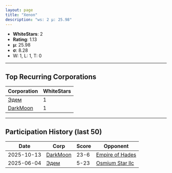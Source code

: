 ```yaml
---
layout: page
title: "Xenon"
description: "ws: 2 μ: 25.98"
---
```

- **WhiteStars**: 2
- **Rating**: 1.13
- **μ**: 25.98  
- **σ**: 8.28
- W: 1, L: 1, T: 0

---

## Top Recurring Corporations

| Corporation | WhiteStars |
| --- | --- |
| [Эдем](https://ws.tsl.rocks/corp/a61dc2c639a91f5b725d43d306ba2eebe1770c92499d7d92086b7a097f939c0d/) | 1 |
| [DarkMoon](https://ws.tsl.rocks/corp/90066f3df9499804310418b33334c0ae72f144b5592c4863ac52d2b2eace302a/) | 1 |

---

## Participation History (last 50)

| Date | Corp | Score | Opponent |
| --- | --- | --- | --- |
| 2025-10-13 | [DarkMoon](https://ws.tsl.rocks/corp/90066f3df9499804310418b33334c0ae72f144b5592c4863ac52d2b2eace302a/) | 23-6 | [Empire of Hades](https://ws.tsl.rocks/corp/5772c612f584faa0a1fcb0a9a96f08ee4ebba1f4cc1105d95634c651bddf54bf/) |
| 2025-06-04 | [Эдем](https://ws.tsl.rocks/corp/a61dc2c639a91f5b725d43d306ba2eebe1770c92499d7d92086b7a097f939c0d/) | 5-23 | [Osmium Star llc](https://ws.tsl.rocks/corp/edd3ac94ea8ee1cf441e904ff29c48c21fa5db83af6eb5a6e83ae236b3872b22/) |